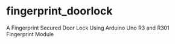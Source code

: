# fingerprint_doorlock
A Fingerprint Secured Door Lock Using Arduino Uno R3 and R301 Fingerprint Module 
